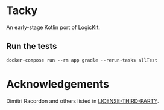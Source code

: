 # Tacky

An early-stage Kotlin port of [LogicKit](https://github.com/kyouko-taiga/LogicKit).

## Run the tests

`docker-compose run --rm app gradle --rerun-tasks allTest`

# Acknowledgements

Dimitri Racordon and others listed in [LICENSE-THIRD-PARTY](LICENSE-THIRD-PARTY).

